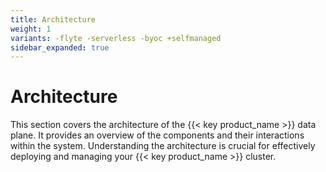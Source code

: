 ```yaml
---
title: Architecture
weight: 1
variants: -flyte -serverless -byoc +selfmanaged
sidebar_expanded: true
---
```


# Architecture

This section covers the architecture of the {{< key product_name >}} data plane.
It provides an overview of the components and their interactions within the system.
Understanding the architecture is crucial for effectively deploying and managing your {{< key product_name >}} cluster.